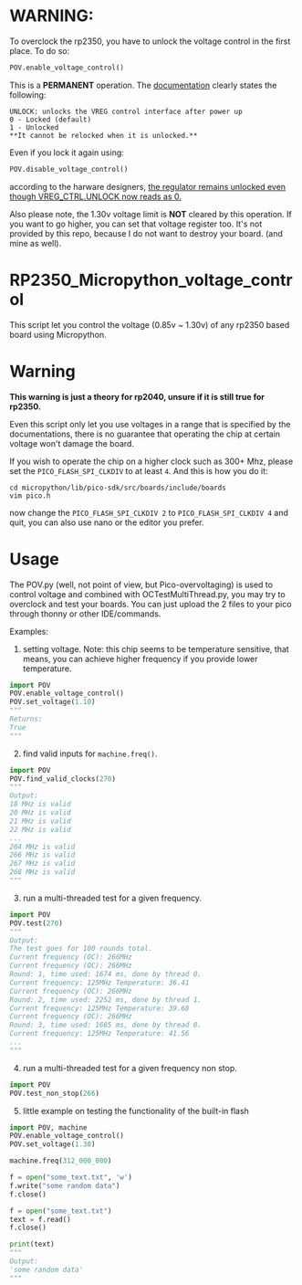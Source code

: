 # WARNING:
To overclock the rp2350, you have to unlock the voltage control in the first place. To do so:
```python
POV.enable_voltage_control()
```

This is a **PERMANENT** operation. The [documentation](https://datasheets.raspberrypi.com/rp2350/rp2350-datasheet.pdf#page=460&zoom=100,153,197) clearly states the following:
```
UNLOCK: unlocks the VREG control interface after power up
0 - Locked (default)
1 - Unlocked
**It cannot be relocked when it is unlocked.**
```

Even if you lock it again using:
```python
POV.disable_voltage_control()
```
according to the harware designers, [the regulator remains unlocked even though VREG_CTRL.UNLOCK now reads as 0.](https://github.com/raspberrypi/pico-feedback/issues/424#issuecomment-2429674640)

Also please note, the 1.30v voltage limit is **NOT** cleared by this operation. If you want to go higher, you can set that voltage register too. It's not provided by this repo, because I do not want to destroy your board. (and mine as well).

# RP2350_Micropython_voltage_control
This script let you control the voltage (0.85v ~ 1.30v) of any rp2350 based board using Micropython.

# Warning
**This warning is just a theory for rp2040, unsure if it is still true for rp2350.** 

Even this script only let you use voltages in a range that is specified by the documentations, there is no guarantee that operating the chip at certain voltage won't damage the board.

If you wish to operate the chip on a higher clock such as 300+ Mhz, please set the `PICO_FLASH_SPI_CLKDIV` to at least `4`. And this is how you do it:
```shell
cd micropython/lib/pico-sdk/src/boards/include/boards
vim pico.h
```
now change the `PICO_FLASH_SPI_CLKDIV 2` to `PICO_FLASH_SPI_CLKDIV 4` and quit, you can also use nano or the editor you prefer.


# Usage
The POV.py (well, not point of view, but Pico-overvoltaging) is used to control voltage and combined with OCTestMultiThread.py, you may try to overclock and test your boards. 
You can just upload the 2 files to your pico through thonny or other IDE/commands.

Examples:
1. setting voltage. Note: this chip seems to be temperature sensitive, that means, you can achieve higher frequency if you provide lower temperature.
```python
import POV
POV.enable_voltage_control()
POV.set_voltage(1.10)
"""
Returns:
True
"""
```
2. find valid inputs for `machine.freq()`.
```python
import POV
POV.find_valid_clocks(270)
"""
Output:
18 MHz is valid
20 MHz is valid
21 MHz is valid
22 MHz is valid
...
264 MHz is valid
266 MHz is valid
267 MHz is valid
268 MHz is valid
"""
```

3. run a multi-threaded test for a given frequency.
```python
import POV
POV.test(270)
"""
Output:
The test goes for 100 rounds total.
Current frequency (OC): 266MHz
Current frequency (OC): 266MHz
Round: 1, time used: 1674 ms, done by thread 0.
Current frequency: 125MHz Temperature: 36.41
Current frequency (OC): 266MHz
Round: 2, time used: 2252 ms, done by thread 1.
Current frequency: 125MHz Temperature: 39.68
Current frequency (OC): 266MHz
Round: 3, time used: 1685 ms, done by thread 0.
Current frequency: 125MHz Temperature: 41.56
...
"""
```
4. run a multi-threaded test for a given frequency non stop.
```python
import POV
POV.test_non_stop(266)
```
5. little example on testing the functionality of the built-in flash
```python
import POV, machine
POV.enable_voltage_control()
POV.set_voltage(1.30)

machine.freq(312_000_000)

f = open("some_text.txt", 'w')
f.write("some random data")
f.close()

f = open("some_text.txt")
text = f.read()
f.close()

print(text)
"""
Output:
'some random data'
"""
```
